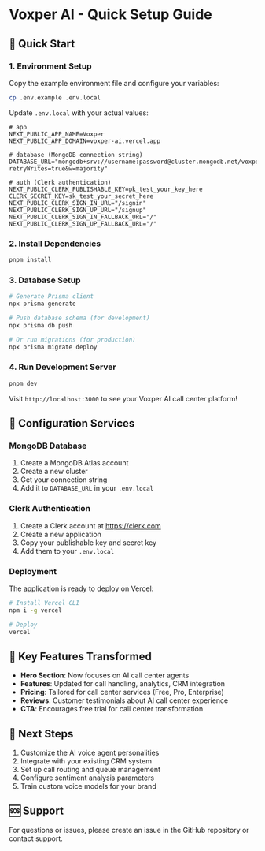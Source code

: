# Voxper AI - Quick Setup Guide

## 🚀 Quick Start

### 1. Environment Setup
Copy the example environment file and configure your variables:
```bash
cp .env.example .env.local
```

Update `.env.local` with your actual values:
```env
# app
NEXT_PUBLIC_APP_NAME=Voxper
NEXT_PUBLIC_APP_DOMAIN=voxper-ai.vercel.app

# database (MongoDB connection string)
DATABASE_URL="mongodb+srv://username:password@cluster.mongodb.net/voxper?retryWrites=true&w=majority"

# auth (Clerk authentication)
NEXT_PUBLIC_CLERK_PUBLISHABLE_KEY=pk_test_your_key_here
CLERK_SECRET_KEY=sk_test_your_secret_here
NEXT_PUBLIC_CLERK_SIGN_IN_URL="/signin"
NEXT_PUBLIC_CLERK_SIGN_UP_URL="/signup"
NEXT_PUBLIC_CLERK_SIGN_IN_FALLBACK_URL="/"
NEXT_PUBLIC_CLERK_SIGN_UP_FALLBACK_URL="/"
```

### 2. Install Dependencies
```bash
pnpm install
```

### 3. Database Setup
```bash
# Generate Prisma client
npx prisma generate

# Push database schema (for development)
npx prisma db push

# Or run migrations (for production)
npx prisma migrate deploy
```

### 4. Run Development Server
```bash
pnpm dev
```

Visit `http://localhost:3000` to see your Voxper AI call center platform!

## 🔧 Configuration Services

### MongoDB Database
1. Create a MongoDB Atlas account
2. Create a new cluster
3. Get your connection string
4. Add it to `DATABASE_URL` in your `.env.local`

### Clerk Authentication
1. Create a Clerk account at https://clerk.com
2. Create a new application
3. Copy your publishable key and secret key
4. Add them to your `.env.local`

### Deployment
The application is ready to deploy on Vercel:

```bash
# Install Vercel CLI
npm i -g vercel

# Deploy
vercel
```

## 🎯 Key Features Transformed

- **Hero Section**: Now focuses on AI call center agents
- **Features**: Updated for call handling, analytics, CRM integration
- **Pricing**: Tailored for call center services (Free, Pro, Enterprise)
- **Reviews**: Customer testimonials about AI call center experience
- **CTA**: Encourages free trial for call center transformation

## 📱 Next Steps

1. Customize the AI voice agent personalities
2. Integrate with your existing CRM system
3. Set up call routing and queue management
4. Configure sentiment analysis parameters
5. Train custom voice models for your brand

## 🆘 Support

For questions or issues, please create an issue in the GitHub repository or contact support.